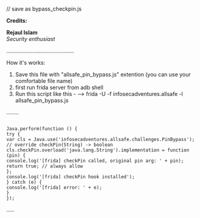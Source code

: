 // save as bypass_checkpin.js

**Credits:**

**Rejaul Islam**  
_Security enthusiast_

............................................

How it's works:

1. Save this file with "allsafe_pin_bypass.js" extention (you can use your comfortable file name)
2. first run frida server from adb shell
3. Run this script like this -
   --> frida -U -f infosecadventures.allsafe -l allsafe_pin_bypass.js

........

```

Java.perform(function () {
try {
var cls = Java.use('infosecadventures.allsafe.challenges.PinBypass');
// override checkPin(String) -> boolean
cls.checkPin.overload('java.lang.String').implementation = function (pin) {
console.log('[frida] checkPin called, original pin arg: ' + pin);
return true; // always allow
};
console.log('[frida] checkPin hook installed');
} catch (e) {
console.log('[frida] error: ' + e);
}
});

```

.....
